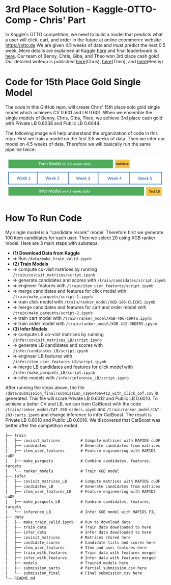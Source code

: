 # 3rd Place Solution - Kaggle-OTTO-Comp - Chris' Part
In Kaggle's OTTO competition, we need to build a model that predicts what a user will click, cart, and order in the future at online ecommerce website https://otto.de We are given 4.5 weeks of data and must predict the next 0.5 week. More details are explained at Kaggle [here][1] and final leaderboard is [here][2]. Our team of Benny, Chris, Giba, and Theo won 3rd place cash gold! Our detailed writeup is published [here][3](Chris), [here][4](Theo), and [here][5](Benny)

# Code for 15th Place Gold Single Model
The code in this GitHub repo, will create Chris' 15th place solo gold single model which achieves CV 0.601 and LB 0.601. When we ensemble the single models of Benny, Chris, Giba, Theo, we achieve 3rd place cash gold with Private LB 0.6038 and Public LB 0.6044. 

The following image will help understand the organization of code in this repo. First we train a model on the first 3.5 weeks of data. Then we infer our model on 4.5 weeks of data. Therefore we will basically run the same pipeline twice:

![](data/images/timeline.png)

# How To Run Code
My single model is a "candidate rerank" model. Therefore first we generate 100 item candidates for each user. Then we select 20 using XGB ranker model. Here are 3 main steps with substeps:
* **(1) Download Data from Kaggle**
* => Run `/data/make_train_valid.ipynb`
* **(2) Train Models**
* => compute co-visit matrices by running `/train/covisit_matrices/script.ipynb`
* => generate candidates and scores with `/train/candidates/script.ipynb`
* => engineer features with `/train/item_user_features/script.ipynb`
* => merge candidates and features for click model with `/train/make_parquets/script-1.ipynb`
* => train click model with `/train/ranker_model/XGB-186-CLICKS.ipynb`
* => merge candidates and features for cart and order model with `/train/make_parquets/script-2.ipynb`
* => train cart model with `/train/ranker_model/XGB-406-CARTS.ipynb`
* => train order model with `/train/ranker_model/XGB-412-ORDERS.ipynb`
* **(3) Infer Models**
* => compute LB co-visit matrices by running `/infer/covisit_matrices_LB/script.ipynb`
* => generate LB candidates and scores with `/infer/candidates_LB/script.ipynb`
* => engineer LB features with `/infer/item_user_features_LB/script.ipynb`
* => merge LB candidates and features for click model with `/infer/make_parquets_LB/script.ipynb`
* => infer models with `/infer/inference_LB/script.ipynb`

After running the steps above, the file `/data/submission_final/submission_v186v406v412_with_click_oof.csv` is generated. 
This file will score Private LB 0.6012 and Public LB 0.6010. To achieve a better CV and LB, we can train CatBoost with the
code `/train/ranker_model/CAT-200-orders.ipynb` and `/train/ranker_model/CAT-203-carts.ipynb` and change inference to infer
CatBoost. The result is Private LB 0.6018 and Public LB 0.6016. We discovered that CatBoost was better after the competition
ended.


```
├── train
│   ├── covisit_matrices         # Compute matrices with RAPIDS cuDF
│   ├── candidates               # Generate candidates from matrices
│   ├── item_user_features       # Feature engineering with RAPIDS cuDF
│   ├── make_parquets            # Combine candidates, features, targets
│   └── ranker_models            # Train XGB model
├── infer        
│   ├── covisit_matrices_LB      # Compute matrices with RAPIDS cuDF
│   ├── candidates_LB            # Generate candidates from matrices
│   ├── item_user_features_LB    # Feature engineering with RAPIDS cuDF
│   ├── make_parquets_LB         # Combine candidates, features, targets
│   └── inference_LB             # Infer XGB model with RAPIDS FIL
├── data    
│   ├── make_train_valid.ipynb   # Run to download data
│   ├── train_data               # Train data downloaded to here
│   ├── infer_data               # Infer data downloaded to here
│   ├── covisit_matrices         # Matrices stored here
│   ├── candidate_scores         # Candidate lists and scores here
│   ├── item_user_features       # Item and user features here
│   ├── train_with_features      # Train data with features merged
│   ├── infer_with_features      # Infer data with features merged
│   ├── models                   # Trained models here
│   ├── submission_parts         # Partial submission.csv here
│   └── submission_final         # Final submission.csv here
└── README.md
```

[1]: https://www.kaggle.com/competitions/otto-recommender-system/overview
[2]: https://www.kaggle.com/competitions/otto-recommender-system/leaderboard
[3]: https://www.kaggle.com/competitions/otto-recommender-system/discussion/383013
[4]: https://www.kaggle.com/competitions/otto-recommender-system/discussion/382975
[5]: https://www.kaggle.com/competitions/otto-recommender-system/discussion/386497
